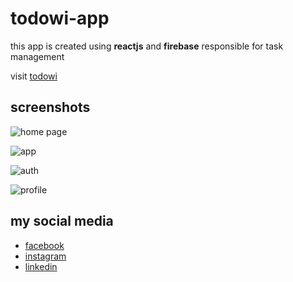 # todowi-app
this app is created using **reactjs** and **firebase** responsible for task management

visit [todowi](https://todowi.vercel.app/)
## screenshots
  ![home page](/home-img)

  ![app](/manager-img)

  ![auth](/auth-img)

  ![profile](/profile-img)

## my social media
* [facebook](https://www.facebook.com/profile.php?id=100075508960200)
* [instagram](https://www.instagram.com/debbaghianass/)
* [linkedin](https://todowi.vercel.app/](https://www.linkedin.com/in/anass-dabaghi-5a51141b6/)https://www.linkedin.com/in/anass-dabaghi-5a51141b6/)
